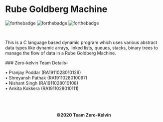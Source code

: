 <h1>Rube Goldberg Machine</h1>

  ![forthebadge](https://forthebadge.com/images/badges/built-with-love.svg)
  ![forthebadge](https://forthebadge.com/images/badges/uses-brains.svg)
  ![forthebadge](https://forthebadge.com/images/badges/check-it-out.svg)
  
  <br>
  <p>This is a C language based dynamic program which uses various abstract data types like dynamic arrays, linked lists, queues, stacks, binary trees to manage the flow of data in a Rube Goldberg Machine. </p>
  ### Zero-kelvin Team Details-<br>
  <p>
• Pranjay Poddar (RA1911028010129)<br>
• Shreyansh Pathak (RA1911028010097)<br>
• Nishant Singh (RA1911028010108)<br>
• Ankita Kokkera (RA1911028010111)<br>
</p>
  <br><br>
  <h4 align="center">
   ©2020 Team Zero-Kelvin
  </h4>
